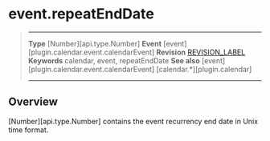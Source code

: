 # event.repeatEndDate

> --------------------- ------------------------------------------------------------------------------------------
> __Type__              [Number][api.type.Number]
> __Event__             [event][plugin.calendar.event.calendarEvent]
> __Revision__          [REVISION_LABEL](REVISION_URL)
> __Keywords__          calendar, event, repeatEndDate
> __See also__			[event][plugin.calendar.event.calendarEvent]
>						[calendar.*][plugin.calendar]
> --------------------- ------------------------------------------------------------------------------------------

## Overview

[Number][api.type.Number] contains the event recurrency end date in Unix time format.

